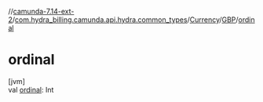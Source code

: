 //[camunda-7.14-ext-2](../../../../index.md)/[com.hydra_billing.camunda.api.hydra.common_types](../../index.md)/[Currency](../index.md)/[GBP](index.md)/[ordinal](ordinal.md)

# ordinal

[jvm]\
val [ordinal](ordinal.md): Int
